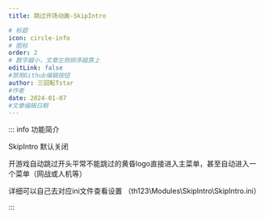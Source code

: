 ```yaml
---
title: 跳过开场动画-SkipIntro

# 标题
icon: circle-info
# 图标
order: 2
# 数字越小，文章左侧排序越靠上
editLink: false
#禁用Github编辑按钮
author: 三回転Tstar
#作者
date: 2024-01-07
#文章编辑日期
---
```


::: info 功能简介

SkipIntro 默认关闭

开游戏自动跳过开头平常不能跳过的黄昏logo直接进入主菜单，甚至自动进入一个菜单（网战或人机等）
 

详细可以自己去对应ini文件查看设置 （th123\Modules\SkipIntro\SkipIntro.ini）

:::




